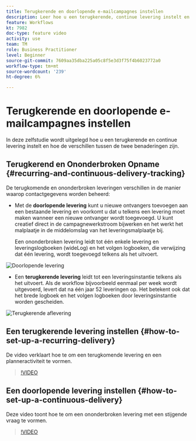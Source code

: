 ```yaml
---
title: Terugkerende en doorlopende e-mailcampagnes instellen
description: Leer hoe u een terugkerende, continue levering instelt en de verschillen tussen de twee benaderingen begrijpt.
feature: Workflows
kt: 7982
doc-type: feature video
activity: use
team: TM
role: Business Practitioner
level: Beginner
source-git-commit: 7609aa35dba225a05c8f5e3d3f75f4b6023772a0
workflow-type: tm+mt
source-wordcount: '239'
ht-degree: 6%

---
```



# Terugkerende en doorlopende e-mailcampagnes instellen

In deze zelfstudie wordt uitgelegd hoe u een terugkerende en continue levering instelt en hoe de verschillen tussen de twee benaderingen zijn.

## Terugkerend en Ononderbroken Opname {#recurring-and-continuous-delivery-tracking}

De terugkomende en ononderbroken leveringen verschillen in de manier waarop contactgegevens worden beheerd:

* Met de **doorlopende levering** kunt u nieuwe ontvangers toevoegen aan een bestaande levering en voorkomt u dat u telkens een levering moet maken wanneer een nieuwe ontvanger wordt toegevoegd. U kunt creatief direct in de campagnewerkstroom bijwerken en het werkt het malplaatje in de middelomslag van het leveringsmalplaatje bij.

   Een ononderbroken levering leidt tot één enkele levering en leveringslogboeken (wideLog) en het volgen logboeken, die verwijzing dat één levering, wordt toegevoegd telkens als het uitvoert.

![Doorlopende levering](/help/assets/delivery_continuous.jpg)

* Een **terugkerende levering** leidt tot een leveringsinstantie telkens als het uitvoert. Als de workflow bijvoorbeeld eenmaal per week wordt uitgevoerd, levert dat na één jaar 52 leveringen op. Het betekent ook dat het brede logboek en het volgen logboeken door leveringsinstantie worden gescheiden.

![Terugkerende aflevering](/help/assets/delivery_recurring.jpg)

## Een terugkerende levering instellen {#how-to-set-up-a-recurring-delivery}

De video verklaart hoe te om een terugkomende levering en een planneractiviteit te vormen.

>[!VIDEO](https://video.tv.adobe.com/v/25040?quality=12)

## Een doorlopende levering instellen {#how-to-set-up-a-continuous-delivery}

Deze video toont hoe te om een ononderbroken levering met een stijgende vraag te vormen.

>[!VIDEO](https://video.tv.adobe.com/v/25039?quality=12)
